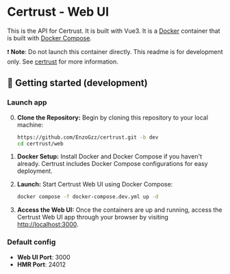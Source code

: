 # Certrust - Web UI

This is the API for Certrust. It is built with Vue3. It is a [Docker](https://www.docker.com/) container that is built with [Docker Compose](https://docs.docker.com/compose/).

❗ **Note**: Do not launch this container directly. This readme is for development only. See [certrust](../README.md) for more information.

## 🚀 Getting started (development)

### Launch app

0. **Clone the Repository:** Begin by cloning this repository to your local machine:

   ```bash
   https://github.com/EnzoGzz/certrust.git -b dev
   cd certrust/web
   ```

1. **Docker Setup:** Install Docker and Docker Compose if you haven't already. Certrust includes Docker Compose configurations for easy deployment.

2. **Launch:** Start Certrust Web UI using Docker Compose:
   ```bash
   docker compose -f docker-compose.dev.yml up -d
   ```
3. **Access the Web UI:** Once the containers are up and running, access the Certrust Web UI app through your browser by visiting [http://localhost:3000](http://localhost:3000).

### Default config

- **Web UI Port**: 3000
- **HMR Port**: 24012
